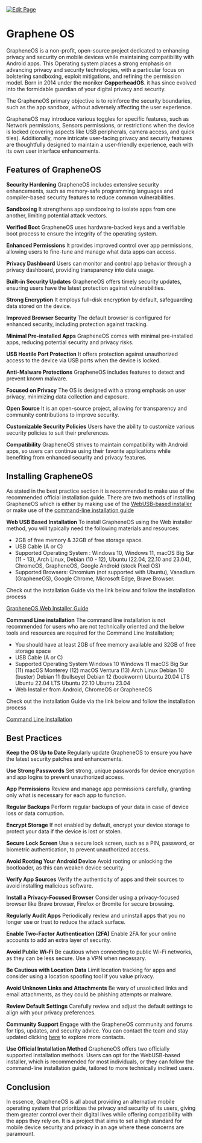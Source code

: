 <a href="https://github.com/zechub/zechub/edit/main/site/Privacy_Tools/GrapheneOS.md" target="_blank">
  <img src="https://img.shields.io/badge/Edit-blue" alt="Edit Page"/>
</a>

# Graphene OS

GrapheneOS is a non-profit, open-source project dedicated to enhancing privacy and security on mobile devices while maintaining compatibility with Android apps. This Operating system places a strong emphasis on advancing privacy and security technologies, with a particular focus on bolstering sandboxing, exploit mitigations, and refining the permission model. Born in 2014 under the moniker **CopperheadOS**. it has since evolved into the formidable guardian of your digital privacy and security.

The GrapheneOS primary objective is to reinforce the security boundaries, such as the app sandbox, without adversely affecting the user experience. 

GrapheneOS may introduce various toggles for specific features, such as Network permissions, Sensors permissions, or restrictions when the device is locked (covering aspects like USB peripherals, camera access, and quick tiles). Additionally, more intricate user-facing privacy and security features are thoughtfully designed to maintain a user-friendly experience, each with its own user interface enhancements.

## **Features of GrapheneOS**

**Security Hardening** GrapheneOS includes extensive security enhancements, such as memory-safe programming languages and compiler-based security features to reduce common vulnerabilities.

**Sandboxing** It strengthens app sandboxing to isolate apps from one another, limiting potential attack vectors.

**Verified Boot** GrapheneOS uses hardware-backed keys and a verifiable boot process to ensure the integrity of the operating system.

**Enhanced Permissions** It provides improved control over app permissions, allowing users to fine-tune and manage what data apps can access.

**Privacy Dashboard** Users can monitor and control app behavior through a privacy dashboard, providing transparency into data usage.

**Built-in Security Updates** GrapheneOS offers timely security updates, ensuring users have the latest protection against vulnerabilities.

**Strong Encryption** It employs full-disk encryption by default, safeguarding data stored on the device.

**Improved Browser Security** The default browser is configured for enhanced security, including protection against tracking.

**Minimal Pre-installed Apps** GrapheneOS comes with minimal pre-installed apps, reducing potential security and privacy risks.

**USB Hostile Port Protection** It offers protection against unauthorized access to the device via USB ports when the device is locked.

**Anti-Malware Protections** GrapheneOS includes features to detect and prevent known malware.

**Focused on Privacy** The OS is designed with a strong emphasis on user privacy, minimizing data collection and exposure.

**Open Source** It is an open-source project, allowing for transparency and community contributions to improve security.

**Customizable Security Policies** Users have the ability to customize various security policies to suit their preferences.

**Compatibility** GrapheneOS strives to maintain compatibility with Android apps, so users can continue using their favorite applications while benefiting from enhanced security and privacy features.

## **Installing GrapheneOS**

As stated in the best practice section it is recommended to make use of the recommended official installation guide. There are two methods of installing GrapheneOS which is either by making use of the [WebUSB-based installer](https://grapheneos.org/install/web) or make use of the [command-line installation guide](https://grapheneos.org/install/cli)

**Web USB Based Installation** To install GrapheneOS using the Web installer method, you will typically need the following materials and resources:

- 2GB of free memory & 32GB of free storage space.
- USB Cable (A or C)
- Supported Operating System : Windows 10, Windows 11, macOS Big Sur (11 - 13), Arch Linux, Debian (10 - 12), Ubuntu (22.04, 22.10 and 23.04), ChromeOS, GrapheneOS, Google Android (stock Pixel OS)
- Supported Browsers: Chromium (not supported with Ubuntu), Vanadium (GrapheneOS), Google Chrome, Microsoft Edge, Brave Browser.

Check out the installation Guide via the link below and follow the installation process

[GrapheneOS Web Installer Guide](https://grapheneos.org/install/web#prerequisites)

**Command Line installation** The command line installation is not recommended for users who are not technically oriented and the below tools and resources are required for the Command Line Installation;

- You should have at least 2GB of free memory available and 32GB of free storage space
- USB Cable (A or C)
- Supported Operating System Windows 10 Windows 11 macOS Big Sur (11) macOS Monterey (12) macOS Ventura (13) Arch Linux Debian 10 (buster) Debian 11 (bullseye) Debian 12 (bookworm) Ubuntu 20.04 LTS Ubuntu 22.04 LTS Ubuntu 22.10 Ubuntu 23.04
- Web Installer from Android, ChromeOS or GrapheneOS

Check out the installation Guide via the link below and follow the installation process 

[Command Line Installation](https://grapheneos.org/install/cli#prerequisites)

## **Best Practices**

**Keep the OS Up to Date** Regularly update GrapheneOS to ensure you have the latest security patches and enhancements.

**Use Strong Passwords** Set strong, unique passwords for device encryption and app logins to prevent unauthorized access.

**App Permissions** Review and manage app permissions carefully, granting only what is necessary for each app to function.

**Regular Backups** Perform regular backups of your data in case of device loss or data corruption.

**Encrypt Storage** If not enabled by default, encrypt your device storage to protect your data if the device is lost or stolen.

**Secure Lock Screen** Use a secure lock screen, such as a PIN, password, or biometric authentication, to prevent unauthorized access.

**Avoid Rooting Your Android Device** Avoid rooting or unlocking the bootloader, as this can weaken device security.

**Verify App Sources** Verify the authenticity of apps and their sources to avoid installing malicious software.

**Install a Privacy-Focused Browser** Consider using a privacy-focused browser like Brave browser, Firefox or Bromite for secure browsing.

**Regularly Audit Apps** Periodically review and uninstall apps that you no longer use or trust to reduce the attack surface.

**Enable Two-Factor Authentication (2FA)** Enable 2FA for your online accounts to add an extra layer of security.

**Avoid Public Wi-Fi** Be cautious when connecting to public Wi-Fi networks, as they can be less secure. Use a VPN when necessary.

**Be Cautious with Location Data** Limit location tracking for apps and consider using a location spoofing tool if you value privacy.

**Avoid Unknown Links and Attachments** Be wary of unsolicited links and email attachments, as they could be phishing attempts or malware.

**Review Default Settings** Carefully review and adjust the default settings to align with your privacy preferences.

**Community Support** Engage with the GrapheneOS community and forums for tips, updates, and security advice. You can contact the team and stay updated clicking [here](https://grapheneos.org/contact) to explore more contacts.

**Use Official Installation Method** GrapheneOS offers two officially supported installation methods. Users can opt for the WebUSB-based installer, which is recommended for most individuals, or they can follow the command-line installation guide, tailored to more technically inclined users.

## **Conclusion**

In essence, GrapheneOS is all about providing an alternative mobile operating system that prioritizes the privacy and security of its users, giving them greater control over their digital lives while offering compatibility with the apps they rely on. It is a project that aims to set a high standard for mobile device security and privacy in an age where these concerns are paramount.
